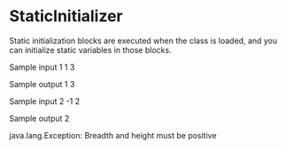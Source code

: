 # StaticInitializer
Static initialization blocks are executed when the class is loaded, and you can initialize static variables in those blocks.


Sample input 1
1
3


Sample output 1
3

Sample input 2
-1
2


Sample output 2

java.lang.Exception: Breadth and height must be positive
